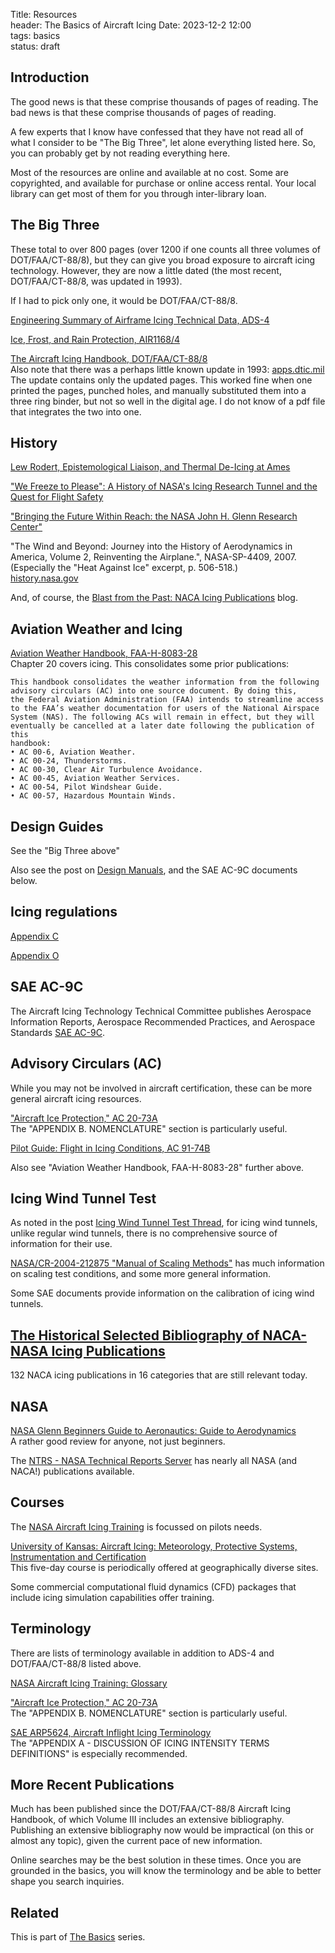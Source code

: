 Title: Resources    
header: The Basics of Aircraft Icing
Date: 2023-12-2 12:00  
tags: basics  
status: draft  

## Introduction  

The good news is that these comprise thousands of pages of reading. 
The bad news is that these comprise thousands of pages of reading. 

A few experts that I know have confessed that they have not read all of 
what I consider to be "The Big Three", let alone everything listed here. 
So, you can probably get by not reading everything here. 

Most of the resources are online and available at no cost. 
Some are copyrighted, and available for purchase or online access rental. 
Your local library can get most of them for you through inter-library loan. 

## The Big Three  

These total to over 800 pages (over 1200 if one counts all three volumes of DOT/FAA/CT-88/8), 
but they can give you broad exposure to aircraft icing technology. 
However, they are now a little dated (the most recent, DOT/FAA/CT-88/8, was updated in 1993).  

If I had to pick only one, it would be DOT/FAA/CT-88/8.  

[Engineering Summary of Airframe Icing Technical Data, ADS-4](https://apps.dtic.mil/sti/citations/AD0608865)  

[Ice, Frost, and Rain Protection, AIR1168/4](https://www.sae.org/standards/content/air1168/4/)  

[The Aircraft Icing Handbook, DOT/FAA/CT-88/8](https://apps.dtic.mil/sti/pdfs/ADA238039.pdf)  
Also note that there was a perhaps little known update in 1993: [apps.dtic.mil](https://apps.dtic.mil/sti/pdfs/ADA276499.pdf)  
The update contains only the updated pages. 
This worked fine when one printed the pages, punched holes, and manually substituted them into a three ring binder, 
but not so well in the digital age. 
I do not know of a pdf file that integrates the two into one.  

## History  

[Lew Rodert, Epistemological Liaison, and Thermal De-Icing at Ames](https://history.nasa.gov/SP-4219/Chapter2.html)

["We Freeze to Please": A History of NASA's Icing Research Tunnel and the Quest for Flight Safety](https://ntrs.nasa.gov/citations/20020066162)

["Bringing the Future Within Reach: the NASA John H. Glenn Research Center"](https://history.nasa.gov/SP-2016-627.pdf)  

"The Wind and Beyond: Journey into the History of Aerodynamics in America, Volume 2, Reinventing the Airplane.", NASA-SP-4409, 2007. 
(Especially the "Heat Against Ice" excerpt, p. 506-518.)  
[history.nasa.gov](http://history.nasa.gov/sp4409-vol2.pdf)  

And, of course, the [Blast from the Past: NACA Icing Publications](https://icinganalysis.com/) blog. 

## Aviation Weather and Icing   

[Aviation Weather Handbook, FAA-H-8083-28](https://www.faa.gov/regulationspolicies/handbooksmanuals/aviation/faa-h-8083-28-aviation-weather-handbook)  
Chapter 20 covers icing. This consolidates some prior publications:    
```text
This handbook consolidates the weather information from the following 
advisory circulars (AC) into one source document. By doing this, 
the Federal Aviation Administration (FAA) intends to streamline access
to the FAA’s weather documentation for users of the National Airspace 
System (NAS). The following ACs will remain in effect, but they will 
eventually be cancelled at a later date following the publication of this
handbook:
• AC 00-6, Aviation Weather.
• AC 00-24, Thunderstorms.
• AC 00-30, Clear Air Turbulence Avoidance.
• AC 00-45, Aviation Weather Services.
• AC 00-54, Pilot Windshear Guide.
• AC 00-57, Hazardous Mountain Winds.
```

## Design Guides  

See the "Big Three above"  

Also see the post on [Design Manuals]({filename}..%2FDesign%20Manuals.md), 
and the SAE AC-9C documents below.  

## Icing regulations  

[Appendix C](https://www.ecfr.gov/current/title-14/chapter-I/subchapter-C/part-25/appendix-Appendix%20C%20to%20Part%2025)

[Appendix O](https://www.ecfr.gov/current/title-14/chapter-I/subchapter-C/part-25/subpart-F/subject-group-ECFR3f07132c2c2d01e/section-25.1420)  

## SAE AC-9C 

The Aircraft Icing Technology Technical Committee publishes Aerospace Information Reports, 
Aerospace Recommended Practices, and Aerospace Standards [SAE AC-9C](http://profiles.sae.org/teaac9c/).  

## Advisory Circulars (AC)  

While you may not be involved in aircraft certification, these can be more general aircraft icing resources. 

["Aircraft Ice Protection," AC 20-73A](https://www.faa.gov/documentLibrary/media/Advisory_Circular/AC_20-73A.pdf)  
The "APPENDIX B. NOMENCLATURE" section is particularly useful. 

[Pilot Guide: Flight in Icing Conditions, AC 91-74B](https://www.faa.gov/documentLibrary/media/Advisory_Circular/AC_91-74B.pdf)  

Also see "Aviation Weather Handbook, FAA-H-8083-28" further above. 

## Icing Wind Tunnel Test  

As noted in the post [Icing Wind Tunnel Test Thread](https://icinganalysis.com/icing-wind-tunnel-test-thread.html), 
for icing wind tunnels, unlike regular wind tunnels, there is no comprehensive source of information for their use. 

[NASA/CR-2004-212875 "Manual of Scaling Methods"](https://ntrs.nasa.gov/citations/20040042486) 
has much information on scaling test conditions, 
and some more general information. 

Some SAE documents provide information on the calibration of icing wind tunnels. 

## [The Historical Selected Bibliography of NACA-NASA Icing Publications](https://icinganalysis.com/the-historical-selected-bibliography-of-naca-nasa-icing-publications.html)  

132 NACA icing publications in 16 categories that are still relevant today. 

## NASA  

[NASA Glenn Beginners Guide to Aeronautics: Guide to Aerodynamics](https://www1.grc.nasa.gov/beginners-guide-to-aeronautics/learn-about-aerodynamics/)  
A rather good review for anyone, not just beginners. 

The [NTRS - NASA Technical Reports Server](https://ntrs.nasa.gov) has nearly all NASA (and NACA!) publications available. 

## Courses  

The [NASA Aircraft Icing Training](https://aircrafticing.grc.nasa.gov/) 
is focussed on pilots needs. 

[University of Kansas: Aircraft Icing: Meteorology, Protective Systems, Instrumentation and Certification](https://www.enrole.com/kupce/jsp/course.jsp?categoryId=&courseId=AERO0060)  
This five-day course is periodically offered at geographically diverse sites. 

Some commercial computational fluid dynamics (CFD) packages that include icing simulation capabilities offer training.   

## Terminology  

There are lists of terminology available in addition to ADS-4 and DOT/FAA/CT-88/8 listed above. 

[NASA Aircraft Icing Training: Glossary](https://aircrafticing.grc.nasa.gov/documents/AircraftIcing_Glossary.pdf)  

["Aircraft Ice Protection," AC 20-73A](https://www.faa.gov/documentLibrary/media/Advisory_Circular/AC_20-73A.pdf)  
The "APPENDIX B. NOMENCLATURE" section is particularly useful. 

[SAE ARP5624, Aircraft Inflight Icing Terminology](https://www.sae.org/standards/content/arp5624/)  
The "APPENDIX A - DISCUSSION OF ICING INTENSITY TERMS DEFINITIONS" is especially recommended.  

## More Recent Publications  

Much has been published since the DOT/FAA/CT-88/8 Aircraft Icing Handbook, 
of which Volume III includes an extensive bibliography. 
Publishing an extensive bibliography now would be impractical (on this or almost any topic), 
given the current pace of new information. 

Online searches may be the best solution in these times. 
Once you are grounded in the basics, 
you will know the terminology and be able to better shape you search inquiries. 

## Related  

This is part of [The Basics]({filename}basics.md) series.  
